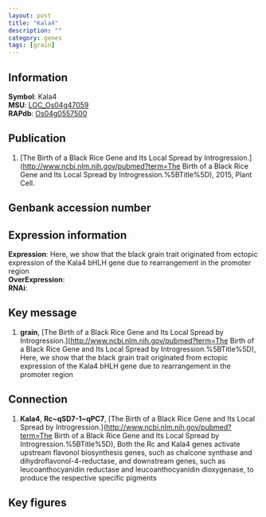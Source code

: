 ```yaml
---
layout: post
title: "Kala4"
description: ""
category: genes
tags: [grain]
---
```


## Information
__Symbol__: Kala4  
__MSU__: [LOC_Os04g47059](http://rice.plantbiology.msu.edu/cgi-bin/ORF_infopage.cgi?orf=LOC_Os04g47059)  
__RAPdb__: [Os04g0557500](http://rapdb.dna.affrc.go.jp/viewer/gbrowse_details/irgsp1?name=Os04g0557500)  

## Publication
1. [The Birth of a Black Rice Gene and Its Local Spread by Introgression.](http://www.ncbi.nlm.nih.gov/pubmed?term=The Birth of a Black Rice Gene and Its Local Spread by Introgression.%5BTitle%5D), 2015, Plant Cell.

## Genbank accession number

## Expression information
__Expression__: Here, we show that the black grain trait originated from ectopic expression of the Kala4 bHLH gene due to rearrangement in the promoter region  
__OverExpression__:  
__RNAi__:  

## Key message
1. __grain__, [The Birth of a Black Rice Gene and Its Local Spread by Introgression.](http://www.ncbi.nlm.nih.gov/pubmed?term=The Birth of a Black Rice Gene and Its Local Spread by Introgression.%5BTitle%5D),  Here, we show that the black grain trait originated from ectopic expression of the Kala4 bHLH gene due to rearrangement in the promoter region

## Connection
1. __Kala4__, __Rc~qSD7-1~qPC7__, [The Birth of a Black Rice Gene and Its Local Spread by Introgression.](http://www.ncbi.nlm.nih.gov/pubmed?term=The Birth of a Black Rice Gene and Its Local Spread by Introgression.%5BTitle%5D),  Both the Rc and Kala4 genes activate upstream flavonol biosynthesis genes, such as chalcone synthase and dihydroflavonol-4-reductase, and downstream genes, such as leucoanthocyanidin reductase and leucoanthocyanidin dioxygenase, to produce the respective specific pigments

## Key figures


